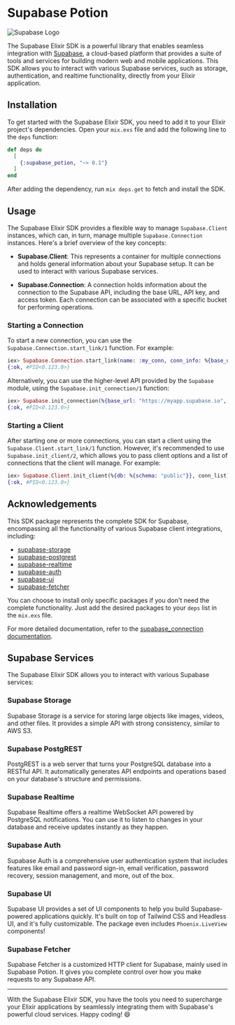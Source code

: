 # Supabase Potion

![Supabase Logo](https://supabase.io/img/supabase-logo.svg)

The Supabase Elixir SDK is a powerful library that enables seamless integration with [Supabase](https://supabase.io/), a cloud-based platform that provides a suite of tools and services for building modern web and mobile applications. This SDK allows you to interact with various Supabase services, such as storage, authentication, and realtime functionality, directly from your Elixir application.

## Installation

To get started with the Supabase Elixir SDK, you need to add it to your Elixir project's dependencies. Open your `mix.exs` file and add the following line to the `deps` function:

```elixir
def deps do
  [
    {:supabase_potion, "~> 0.1"}
  ]
end
```

After adding the dependency, run `mix deps.get` to fetch and install the SDK.

## Usage

The Supabase Elixir SDK provides a flexible way to manage `Supabase.Client` instances, which can, in turn, manage multiple `Supabase.Connection` instances. Here's a brief overview of the key concepts:

- **Supabase.Client**: This represents a container for multiple connections and holds general information about your Supabase setup. It can be used to interact with various Supabase services.

- **Supabase.Connection**: A connection holds information about the connection to the Supabase API, including the base URL, API key, and access token. Each connection can be associated with a specific bucket for performing operations.

### Starting a Connection

To start a new connection, you can use the `Supabase.Connection.start_link/1` function. For example:

```elixir
iex> Supabase.Connection.start_link(name: :my_conn, conn_info: %{base_url: "https://myapp.supabase.io", api_key: "my_api_key"})
{:ok, #PID<0.123.0>}
```

Alternatively, you can use the higher-level API provided by the `Supabase` module, using the `Supabase.init_connection/1` function:

```elixir
iex> Supabase.init_connection(%{base_url: "https://myapp.supabase.io", api_key: "my_api_key", name: :my_conn, alias: :conn1})
{:ok, #PID<0.123.0>}
```

### Starting a Client

After starting one or more connections, you can start a client using the `Supabase.Client.start_link/1` function. However, it's recommended to use `Supabase.init_client/2`, which allows you to pass client options and a list of connections that the client will manage. For example:

```elixir
iex> Supabase.Client.init_client(%{db: %{schema: "public"}}, conn_list)
{:ok, #PID<0.123.0>}
```

## Acknowledgements

This SDK package represents the complete SDK for Supabase, encompassing all the functionality of various Supabase client integrations, including:

- [supabase-storage](https://hex.pm/packages/supabase_storage)
- [supabase-postgrest](https://hex.pm/packages/supabase_postgrest)
- [supabase-realtime](https://hex.pm/packages/supabase_realtime)
- [supabase-auth](https://hex.pm/packages/supabase_auth)
- [supabase-ui](https://hex.pm/packages/supabase_ui)
- [supabase-fetcher](https://hex.pm/packages/supabase_fetcher)

You can choose to install only specific packages if you don't need the complete functionality. Just add the desired packages to your `deps` list in the `mix.exs` file.

For more detailed documentation, refer to the [supabase_connection documentation](https://hexdocs.pm/supabase_connection).

## Supabase Services

The Supabase Elixir SDK allows you to interact with various Supabase services:

### Supabase Storage

Supabase Storage is a service for storing large objects like images, videos, and other files. It provides a simple API with strong consistency, similar to AWS S3.

### Supabase PostgREST

PostgREST is a web server that turns your PostgreSQL database into a RESTful API. It automatically generates API endpoints and operations based on your database's structure and permissions.

### Supabase Realtime

Supabase Realtime offers a realtime WebSocket API powered by PostgreSQL notifications. You can use it to listen to changes in your database and receive updates instantly as they happen.

### Supabase Auth

Supabase Auth is a comprehensive user authentication system that includes features like email and password sign-in, email verification, password recovery, session management, and more, out of the box.

### Supabase UI

Supabase UI provides a set of UI components to help you build Supabase-powered applications quickly. It's built on top of Tailwind CSS and Headless UI, and it's fully customizable. The package even includes `Phoenix.LiveView` components!

### Supabase Fetcher

Supabase Fetcher is a customized HTTP client for Supabase, mainly used in Supabase Potion. It gives you complete control over how you make requests to any Supabase API.

---

With the Supabase Elixir SDK, you have the tools you need to supercharge your Elixir applications by seamlessly integrating them with Supabase's powerful cloud services. Happy coding! 😄
